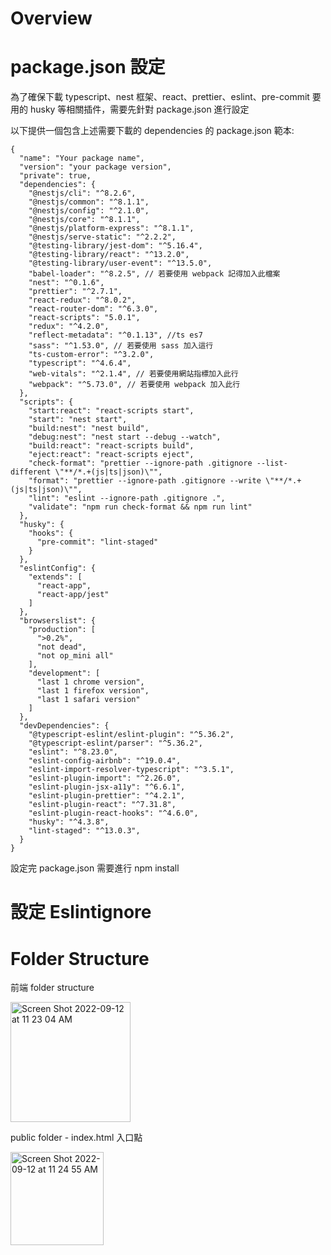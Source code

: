 
# Overview

# package.json 設定
為了確保下載 typescript、nest 框架、react、prettier、eslint、pre-commit 要用的 husky 等相關插件，需要先針對 package.json 進行設定

以下提供一個包含上述需要下載的 dependencies 的 package.json 範本:
```
{
  "name": "Your package name",
  "version": "your package version",
  "private": true,
  "dependencies": {
    "@nestjs/cli": "^8.2.6",
    "@nestjs/common": "^8.1.1",
    "@nestjs/config": "^2.1.0",
    "@nestjs/core": "^8.1.1",
    "@nestjs/platform-express": "^8.1.1",
    "@nestjs/serve-static": "^2.2.2",
    "@testing-library/jest-dom": "^5.16.4",
    "@testing-library/react": "^13.2.0",
    "@testing-library/user-event": "^13.5.0",
    "babel-loader": "^8.2.5", // 若要使用 webpack 記得加入此檔案
    "nest": "^0.1.6",
    "prettier": "^2.7.1",
    "react-redux": "^8.0.2",
    "react-router-dom": "^6.3.0",
    "react-scripts": "5.0.1",
    "redux": "^4.2.0",
    "reflect-metadata": "^0.1.13", //ts es7
    "sass": "^1.53.0", // 若要使用 sass 加入這行
    "ts-custom-error": "^3.2.0",
    "typescript": "^4.6.4",
    "web-vitals": "^2.1.4", // 若要使用網站指標加入此行
    "webpack": "^5.73.0", // 若要使用 webpack 加入此行
  },
  "scripts": {
    "start:react": "react-scripts start",
    "start": "nest start",
    "build:nest": "nest build",
    "debug:nest": "nest start --debug --watch",
    "build:react": "react-scripts build",
    "eject:react": "react-scripts eject",
    "check-format": "prettier --ignore-path .gitignore --list-different \"**/*.+(js|ts|json)\"",
    "format": "prettier --ignore-path .gitignore --write \"**/*.+(js|ts|json)\"",
    "lint": "eslint --ignore-path .gitignore .",
    "validate": "npm run check-format && npm run lint"
  },
  "husky": {
    "hooks": {
      "pre-commit": "lint-staged"
    }
  },
  "eslintConfig": {
    "extends": [
      "react-app",
      "react-app/jest"
    ]
  },
  "browserslist": {
    "production": [
      ">0.2%",
      "not dead",
      "not op_mini all"
    ],
    "development": [
      "last 1 chrome version",
      "last 1 firefox version",
      "last 1 safari version"
    ]
  },
  "devDependencies": {
    "@typescript-eslint/eslint-plugin": "^5.36.2",
    "@typescript-eslint/parser": "^5.36.2",
    "eslint": "^8.23.0",
    "eslint-config-airbnb": "^19.0.4",
    "eslint-import-resolver-typescript": "^3.5.1",
    "eslint-plugin-import": "^2.26.0",
    "eslint-plugin-jsx-a11y": "^6.6.1",
    "eslint-plugin-prettier": "^4.2.1",
    "eslint-plugin-react": "^7.31.8",
    "eslint-plugin-react-hooks": "^4.6.0",
    "husky": "^4.3.8",
    "lint-staged": "^13.0.3",
  }
}

```
設定完 package.json 需要進行 npm install

# 設定 Eslintignore

# Folder Structure
前端 folder structure

<img width="192" alt="Screen Shot 2022-09-12 at 11 23 04 AM" src="https://user-images.githubusercontent.com/29693123/189568195-e9ab38a9-a50f-4f42-bed2-c3018f7cf646.png">

public folder - index.html 入口點

<img width="149" alt="Screen Shot 2022-09-12 at 11 24 55 AM" src="https://user-images.githubusercontent.com/29693123/189568430-9a297627-7d6e-4c93-ac87-fa422243bc9e.png">



